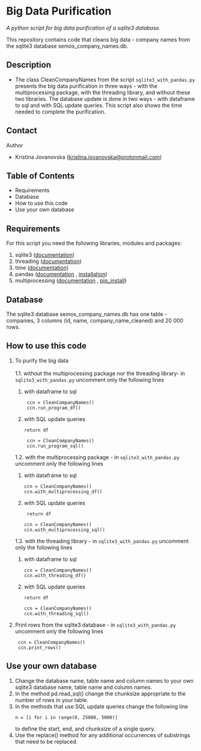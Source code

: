 # Big Data Purification 

*A python script for big data purification of a sqlite3 database.*

This repository contains code that cleans big data -
company names from the sqlite3 database
semos_company_names.db.

## Description
* The class CleanCompanyNames from the script
`sqlite3_with_pandas.py` presents the big data purification
in three ways - with the multiprocessing package,
with the threading library, and without these two libraries.
The database update is done in two ways - with dataframe to sql
and with SQL update queries.
This script also shows the time needed to complete the purification.

## Contact
Author
* Kristina Jovanovska (kristina.jovanovska@protonmail.com)

## Table of Contents 
* Requirements
* Database 
* How to use this code 
* Use your own database

## Requirements
For this script you need the following libraries, modules and packages:

1. sqlite3 ([documentation](https://docs.python.org/3/library/sqlite3.html))
2. threading ([documentation](https://docs.python.org/3/library/threading.html))
3. time ([documentation](https://docs.python.org/3/library/time.html))
4. pandas ([documentation](https://pandas.pydata.org/docs/user_guide/index.html) \, [installation](https://pandas.pydata.org/docs/getting_started/install.html))
5. multiprocessing ([documentation](https://docs.python.org/3/library/multiprocessing.html) \,  [pip_install](https://pypi.org/project/multiprocessing/))



## Database
The sqlite3 database semos_company_names.db
has one table - companies, 3 columns
(id, name, company_name_cleaned) and 20 000 rows.

## How to use this code 
1. To purify the big data \
   \
     1.1. without the multiprocessing package nor the threading library- in `sqlite3_with_pandas.py` 
     uncomment only the following lines 
   1. with dataframe to sql
       ```
        ccn = CleanCompanyNames()
        ccn.run_program_df()
        ``` 
   2. with SQL update queries
       ```
       return df 
       ```
      
       ```
        ccn = CleanCompanyNames()
        ccn.run_program_sql()
        ```
      
   1.2. with the multiprocessing package - in `sqlite3_with_pandas.py`
       uncomment only the following lines
   1. with dataframe to sql
      ```
      ccn = CleanCompanyNames()
      ccn.with_multiprocessing_df()
      ```
   2. with SQL update queries
      ```
       return df 
       ```
      
       ```
       ccn = CleanCompanyNames()
       ccn.with_multiprocessing_sql()
       ```
   1.3. with the threading library - in `sqlite3_with_pandas.py`
           uncomment only the following lines 
   1. with dataframe to sql
       ```
       ccn = CleanCompanyNames()
       ccn.with_threading_df()
       ```
   2. with SQL update queries
       ```
       return df 
       ```
      
       ```
       ccn = CleanCompanyNames()
       ccn.with_threading_sql()
       ```
3. Print rows from the sqlite3 database - in `sqlite3_with_pandas.py`
     uncomment only the following lines    
    ```
     ccn = CleanCompanyNames()
     ccn.print_rows()
    ```

## Use your own database
1. Change the database name, table name and column names
to your own sqlite3 database name, table name and column names.
2. In the method pd.read_sql() change the chunksize 
appropriate to the number of rows in your table.
3. In the methods that use SQL update queries
change the following line
    ```
    n = [i for i in range(0, 25000, 5000)]
    ```
    to define the start, end, and chunksize of a single query.
4. Use the replace() method for any additional occurrences
of substrings that need to be replaced.